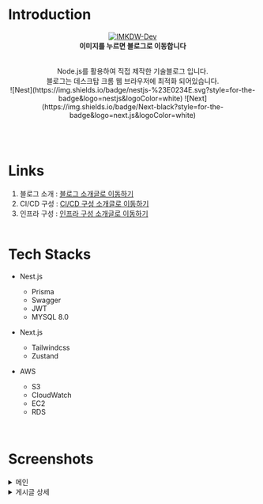 # Introduction

<div align="center">
  <a href="https://imkdw.dev">
    <img src="https://static.imkdw.dev/images/open-graph.png" alt="IMKDW-Dev" width="300" height="200">
  </a>
</div>
<div align="center">
  <b>이미지를 누르면 블로그로 이동합니다</b>
</div>
<br/>

<div align="center">
  <p>
    Node.js를 활용하여 직접 제작한 기술블로그 입니다.
    <br/>
    블로그는 데스크탑 크롬 웹 브라우저에 최적화 되어있습니다.
    <br/>
    ![Nest](https://img.shields.io/badge/nestjs-%23E0234E.svg?style=for-the-badge&logo=nestjs&logoColor=white)
    ![Next](https://img.shields.io/badge/Next-black?style=for-the-badge&logo=next.js&logoColor=white)
  </p>
</div>

<br/>
<br/>

# Links

1. 블로그 소개 : [블로그 소개글로 이동하기](https://imkdw.dev/articles/introduce-of-my-tech-blog-imkdw-dev-e0ex0rqh)
2. CI/CD 구성 : [CI/CD 구성 소개글로 이동하기](https://imkdw.dev/articles/introduce-of-imkdw-dev-cicd-pipeline-fo9igia5)
3. 인프라 구성 : [인프라 구성 소개글로 이동하기](https://imkdw.dev/articles/introduce-of-imkdw-dev-aws-infra-avsgg00u)
   <br/>
   <br/>

###

# Tech Stacks

- Nest.js

  - Prisma
  - Swagger
  - JWT
  - MYSQL 8.0

- Next.js

  - Tailwindcss
  - Zustand

- AWS

  - S3
  - CloudWatch
  - EC2
  - RDS

<br/>

# Screenshots

<details>
  <summary>메인</summary>
  <div align="center">
    <a href="https://imkdw.dev">
      <img src="./static/home.png" alt="IMKDW-Dev">
    </a>
  </div>
</details>

<details>
  <summary>게시글 상세</summary>
  <div align="center">
    <a href="https://imkdw.dev/articles/how-to-use-clena-swagger-with-nestjs-xwi7urvn">
      <img src="./static/article_detail.png" alt="IMKDW-Dev">
    </a>
  </div>
</details>
